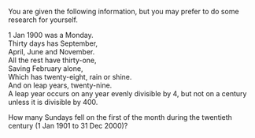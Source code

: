 You are given the following information, but you may prefer to do some research for yourself.

1 Jan 1900 was a Monday.<br>
Thirty days has September,<br>
April, June and November.<br>
All the rest have thirty-one,<br>
Saving February alone,<br>
Which has twenty-eight, rain or shine.<br>
And on leap years, twenty-nine.<br>
A leap year occurs on any year evenly divisible by 4, but not on a century unless it is divisible by 400.<br>

How many Sundays fell on the first of the month during the twentieth century (1 Jan 1901 to 31 Dec 2000)?
